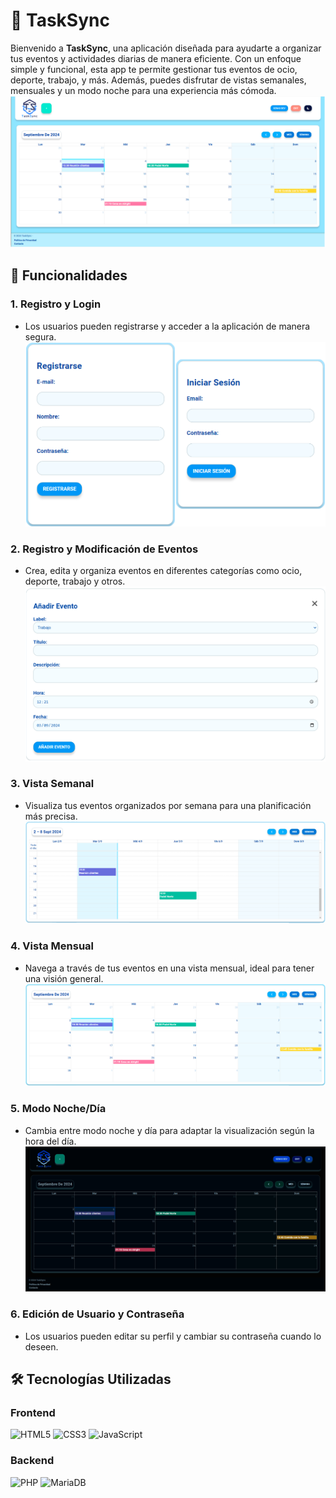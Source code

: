 # 📅 TaskSync 

Bienvenido a **TaskSync**, una aplicación diseñada para ayudarte a organizar tus eventos y actividades diarias de manera eficiente. Con un enfoque simple y funcional, esta app te permite gestionar tus eventos de ocio, deporte, trabajo, y más. Además, puedes disfrutar de vistas semanales, mensuales y un modo noche para una experiencia más cómoda.
![main](img/principal.png)

## 🚀 Funcionalidades

### 1. Registro y Login
- Los usuarios pueden registrarse y acceder a la aplicación de manera segura.
![Registro/Login](img/registro_login.png)

### 2. Registro y Modificación de Eventos
- Crea, edita y organiza eventos en diferentes categorías como ocio, deporte, trabajo y otros.
![Registro de Eventos](img/registroeventos.png)

### 3. Vista Semanal
-  Visualiza tus eventos organizados por semana para una planificación más precisa.
![Vista Semanal](img/vista_semanal.png)

### 4. Vista Mensual
- Navega a través de tus eventos en una vista mensual, ideal para tener una visión general.
![Vista Mensual](img/vista_mensual.png)

### 5. Modo Noche/Día
- Cambia entre modo noche y día para adaptar la visualización según la hora del día.
![Modo Noche/Día](img/modo_noche.png)

### 6. Edición de Usuario y Contraseña
- Los usuarios pueden editar su perfil y cambiar su contraseña cuando lo deseen.

## 🛠️ Tecnologías Utilizadas

### Frontend
<p align="left">
  <img src="https://cdn.jsdelivr.net/gh/devicons/devicon/icons/html5/html5-original.svg" alt="HTML5" width="60" height="60"/>
  <img src="https://cdn.jsdelivr.net/gh/devicons/devicon/icons/css3/css3-original.svg" alt="CSS3" width="60" height="60"/>
  <img src="https://cdn.jsdelivr.net/gh/devicons/devicon/icons/javascript/javascript-original.svg" alt="JavaScript" width="60" height="60"/>
</p>

### Backend
<p align="left">
  <img src="https://cdn.jsdelivr.net/gh/devicons/devicon/icons/php/php-original.svg" alt="PHP" width="60" height="60"/>
  <img src="https://mariadb.com/wp-content/uploads/2019/11/mariadb-logo-vertical_blue.svg" alt="MariaDB" width="60" height="60"/>
</p>
